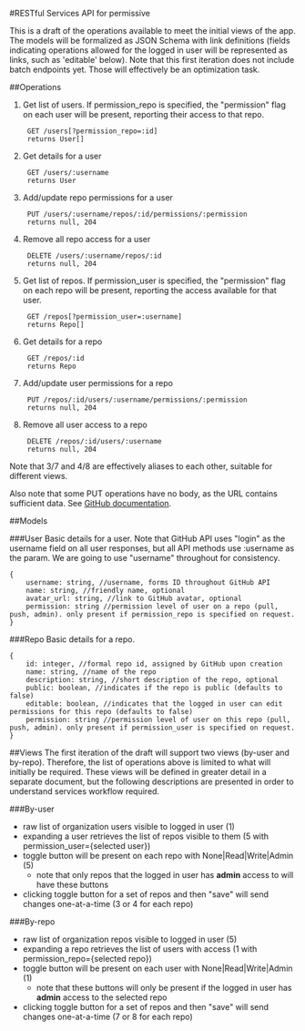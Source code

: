 #RESTful Services API for permissive

This is a draft of the operations available to meet the initial views of the app. The models will be formalized as JSON Schema with link definitions (fields indicating operations allowed for the logged in user will be represented as links, such as 'editable' below). Note that this first iteration does not include batch endpoints yet. Those will effectively be an optimization task.

##Operations

1. Get list of users. If permission_repo is specified, the "permission" flag on each user will be present, reporting their access to that repo.

        GET /users[?permission_repo=:id]
        returns User[]
2. Get details for a user

        GET /users/:username
        returns User

3. Add/update repo permissions for a user

        PUT /users/:username/repos/:id/permissions/:permission
        returns null, 204
4. Remove all repo access for a user

        DELETE /users/:username/repos/:id
        returns null, 204
5. Get list of repos. If permission_user is specified, the "permission" flag on each repo will be present, reporting the access available for that user.

        GET /repos[?permission_user=:username]
        returns Repo[]
6. Get details for a repo

        GET /repos/:id
        returns Repo
7. Add/update user permissions for a repo

        PUT /repos/:id/users/:username/permissions/:permission
        returns null, 204
8. Remove all user access to a repo

        DELETE /repos/:id/users/:username
        returns null, 204

Note that 3/7 and 4/8 are effectively aliases to each other, suitable for different views.

Also note that some PUT operations have no body, as the URL contains sufficient data. See [GitHub documentation](https://developer.github.com/v3/#http-verbs).

##Models

###User
Basic details for a user. Note that GitHub API uses "login" as the username field on all user responses, but all API methods use :username as the param. We are going to use "username" throughout for consistency.

    {
        username: string, //username, forms ID throughout GitHub API
        name: string, //friendly name, optional
        avatar_url: string, //link to GitHub avatar, optional
        permission: string //permission level of user on a repo (pull, push, admin). only present if permission_repo is specified on request.
    }

###Repo
Basic details for a repo.

    {
        id: integer, //formal repo id, assigned by GitHub upon creation
        name: string, //name of the repo
        description: string, //short description of the repo, optional
        public: boolean, //indicates if the repo is public (defaults to false)
        editable: boolean, //indicates that the logged in user can edit permissions for this repo (defaults to false)
        permission: string //permission level of user on this repo (pull, push, admin). only present if permission_user is specified on request.
    }

##Views
The first iteration of the draft will support two views (by-user and by-repo). Therefore, the list of operations above is limited to what will initially be required. These views will be defined in greater detail in a separate document, but the following descriptions are presented in order to understand services workflow required.

###By-user
* raw list of organization users visible to logged in user (1)
* expanding a user retrieves the list of repos visible to them (5 with permission_user={selected user})
* toggle button will be present on each repo with None|Read|Write|Admin (5)
    * note that only repos that the logged in user has **admin** access to will have these buttons
* clicking toggle button for a set of repos and then "save" will send changes one-at-a-time (3 or 4 for each repo)

###By-repo
* raw list of organization repos visible to logged in user (5)
* expanding a repo retrieves the list of users with access (1 with permission_repo={selected repo})
* toggle button will be present on each user with None|Read|Write|Admin (1)
    * note that these buttons will only be present if the logged in user has **admin** access to the selected repo
* clicking toggle button for a set of repos and then "save" will send changes one-at-a-time (7 or 8 for each repo)
